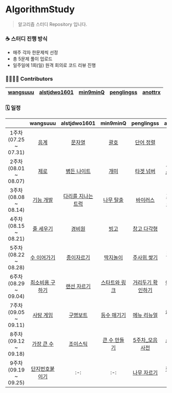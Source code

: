 # AlgorithmStudy
> 알고리즘 스터디 Repository 입니다.

### ☕ 스터디 진행 방식
- 매주 각자 한문제씩 선정
- 총 5문제 풀이 업로드
- 일주일에 1회(일) 원격 회의로 코드 리뷰 진행

### 👨‍👩‍👧‍👦 Contributors
| [wangsuuu](https://github.com/wangsuuu) | [alstjdwo1601](https://github.com/alstjdwo1601) | [min9minQ](https://github.com/min9minQ) | [penglingss](https://github.com/penglingss) | [anottrx](https://github.com/anottrx)|
|:-------------------:|:-------------------:|:-------------------:|:-------------------:|:-------------------:|

### 🗓 일정
| |wangsuuu|alstjdwo1601|min9minQ|penglingss|anottrx|
| :-: | :-: | :-: | :-: | :-: | :-: |
| 1주차<br>(07.25 ~ 07.31) | [음계](https://www.acmicpc.net/problem/2920) | [문자열](https://www.acmicpc.net/problem/1120)    | [괄호](https://www.acmicpc.net/problem/9012) |  [단어 정렬](https://www.acmicpc.net/problem/1181) | [덩치](https://www.acmicpc.net/problem/7568) |
| 2주차<br>(08.01 ~ 08.07) | [제로](https://www.acmicpc.net/problem/10773) | [병든 나이트](https://www.acmicpc.net/problem/1783) | [개미](https://www.acmicpc.net/problem/10158) |  [타겟 넘버](https://programmers.co.kr/learn/courses/30/lessons/43165) | [요세푸스 문제 0](https://www.acmicpc.net/problem/11866) |
| 3주차<br>(08.08 ~ 08.14) | [기능 개발](https://programmers.co.kr/learn/courses/30/lessons/42586) | [다리를 지나는 트럭](https://programmers.co.kr/learn/courses/30/lessons/42583) | [나무 탈출](https://www.acmicpc.net/problem/15900) | [바이러스](https://www.acmicpc.net/problem/2606) | [패션왕 신해빈](https://www.acmicpc.net/problem/9375) |
| 4주차<br>(08.15 ~ 08.21) | [줄 세우기](https://www.acmicpc.net/problem/2605) | [경비원](https://www.acmicpc.net/problem/2564) | [빙고](https://www.acmicpc.net/problem/2578) | [창고 다각형](https://www.acmicpc.net/problem/2304) | [수열](https://www.acmicpc.net/problem/2559) |
| 5주차<br>(08.22 ~ 08.28) | [수 이어가기](https://www.acmicpc.net/problem/2635) | [종이자르기](https://www.acmicpc.net/problem/2628) | [딱지놀이](https://www.acmicpc.net/problem/14696) | [주사위 쌓기](https://www.acmicpc.net/problem/2116) | [직사각형](https://www.acmicpc.net/problem/2527) |
| 6주차<br>(08.29 ~ 09.04) | [최소비용 구하기](https://www.acmicpc.net/problem/1916) | [랜선 자르기](https://www.acmicpc.net/problem/1654) | [스타트와 링크](https://www.acmicpc.net/problem/14889) | [거리두기 확인하기](https://programmers.co.kr/learn/courses/30/lessons/81302) | [아기 상어](https://www.acmicpc.net/problem/16236) |
| 7주차<br>(09.05 ~ 09.11) | [사탕 게임](https://www.acmicpc.net/problem/3085) | [구명보트](https://programmers.co.kr/learn/courses/30/lessons/42885) | [등수 매기기](https://www.acmicpc.net/problem/2012) | [메뉴 리뉴얼](https://programmers.co.kr/learn/courses/30/lessons/72411) | [순위 검색](https://programmers.co.kr/learn/courses/30/lessons/72412) |
| 8주차<br>(09.12 ~ 09.18) | [가장 큰 수](https://programmers.co.kr/learn/courses/30/lessons/42746) | [조이스틱](https://programmers.co.kr/learn/courses/30/lessons/42860) | [큰 수 만들기](https://programmers.co.kr/learn/courses/30/lessons/42883) | [5주차_모음사전](https://programmers.co.kr/learn/courses/30/lessons/84512) | [소수 찾기](https://programmers.co.kr/learn/courses/30/lessons/42839) |
| 9주차<br>(09.19 ~ 09.25) | [단지번호붙이기](https://www.acmicpc.net/problem/2667) | :-: | :-: | [나무 자르기](https://www.acmicpc.net/problem/2805) | [정수 삼각형](https://programmers.co.kr/learn/courses/30/lessons/43105) |
